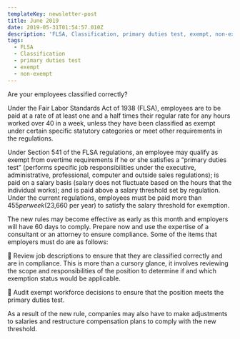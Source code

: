 ```yaml
---
templateKey: newsletter-post
title: June 2019
date: 2019-05-31T01:54:57.010Z
description: 'FLSA, Classification, primary duties test, exempt, non-exempt'
tags:
  - FLSA
  - Classification
  - primary duties test
  - exempt
  - non-exempt
---
```

Are your employees classified correctly?

Under the Fair Labor Standards Act of 1938 (FLSA), employees are to be paid at a rate of at least one and a half times their regular rate for any hours worked over 40 in a week, unless they have been classified as exempt under certain specific statutory categories or meet other requirements in the regulations. 

Under Section 541 of the FLSA regulations, an employee may qualify as exempt from overtime requirements if he or she satisfies a “primary duties test” (performs specific job responsibilities under the executive, administrative, professional, computer and outside sales regulations); is paid on a salary basis (salary does not fluctuate based on the hours that the individual works); and is paid above a salary threshold set by regulation. Under the current regulations, employees must be paid more than $455 per week ($23,660 per year) to satisfy the salary threshold for exemption.

The new rules may become effective as early as this month and employers will have 60 days to comply.  Prepare now and use the expertise of a consultant or an attorney to ensure compliance.  Some of the items that employers must do are as follows:

	Review job descriptions to ensure that they are classified correctly and are in compliance.  This is more than a cursory glance, it involves reviewing the scope and responsibilities of the position to determine if and which exemption status would be applicable.

	Audit exempt workforce decisions to ensure that the position meets the primary duties test. 

As a result of the new rule, companies may also have to make adjustments to salaries and restructure compensation plans to comply with the new threshold.
